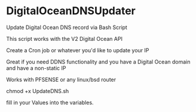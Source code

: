 
# DigitalOceanDNSUpdater
Update Digital Ocean DNS record via Bash Script


This script works with the  V2 Digital Ocean API

Create a Cron job or whatever you'd like to update your IP

Great if you need DDNS functionality and you have a Digital Ocean domain and have a non-static IP

Works with PFSENSE or any linux/bsd router

chmod +x UpdateDNS.sh

fill in your Values into the variables. 
